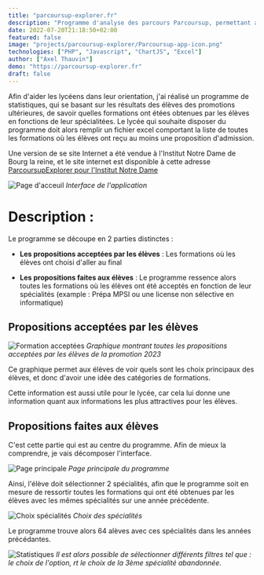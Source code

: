 ```yaml
---
title: "parcoursup-explorer.fr"
description: "Programme d'analyse des parcours Parcoursup, permettant aux lycéens de visualiser les formations obtenues selon leurs spécialités, et d'explorer les statistiques d'admission."
date: 2022-07-20T21:18:50+02:00
featured: false
image: "projects/parcoursup-explorer/Parcoursup-app-icon.png"
technologies: ["PHP", "Javascript", "ChartJS", "Excel"]
author: ["Axel Thauvin"]
demo: "https://parcoursup-explorer.fr"
draft: false
---
```


Afin d'aider les lycéens dans leur orientation, j'ai réalisé un programme de statistiques, qui se basant sur les résultats des élèves des promotions ultérieures, de savoir quelles formations ont étées obtenues par les élèves en fonctions de leur spécialitées.
Le lycée qui souhaite disposer du programme doit alors remplir un fichier excel comportant la liste de toutes les formations où les élèves ont reçu au moins une proposition d'admission.

Une version de se site Internet a été vendue à l'Institut Notre Dame de Bourg la reine, et le site internet est disponible à cette adresse [ParcoursupExplorer pour l'Institut Notre Dame](https://programme-ind-sup.alwaysdata.net/)

![Page d'acceuil](/projects/parcoursup-explorer/parcoursup-app%20main%20page.png)
_Interface de l'application_

# Description :

Le programme se découpe en 2 parties distinctes :

- **Les propositions acceptées par les élèves** : Les formations où les élèves ont choisi d'aller au final

- **Les propositions faites aux élèves** : Le programme ressence alors toutes les formations où les élèves ont été acceptés en fonction de leur spécialités (example : Prépa MPSI ou une license non sélective en informatique)

## Propositions acceptées par les élèves

![Formation acceptées](/projects/parcoursup-explorer/parcoursup-app%20accepted.png)
_Graphique montrant toutes les propositions acceptées par les élèves de la promotion 2023_

Ce graphique permet aux élèves de voir quels sont les choix principaux des élèves, et donc d'avoir une idée des catégories de formations.

Cette information est aussi utile pour le lycée, car cela lui donne une information quant aux informations les plus attractives pour les élèves.

## Propositions faites aux élèves

C'est cette partie qui est au centre du programme. Afin de mieux la comprendre, je vais décomposer l'interface.

![Page principale](/projects/parcoursup-explorer/parcoursup-app%20propositions%20main.png)
_Page principale du programme_

Ainsi, l'élève doit sélectionner 2 spécialités, afin que le programme soit en mesure de ressortir toutes les formations qui ont été obtenues par les élèves avec les mêmes spécialités sur une année précédente.

![Choix spécialités](/projects/parcoursup-explorer/parcoursup-app%20spes.png)
_Choix des spécialités_

Le programme trouve alors 64 alèves avec ces spécialités dans les années précédantes.

![Statistiques](/projects/parcoursup-explorer/parcoursup-app%20all%20forma.png)
_Il est alors possible de sélectionner différents filtres tel que : le choix de l'option, rt le choix de la 3ème spécialité abandonnée._
